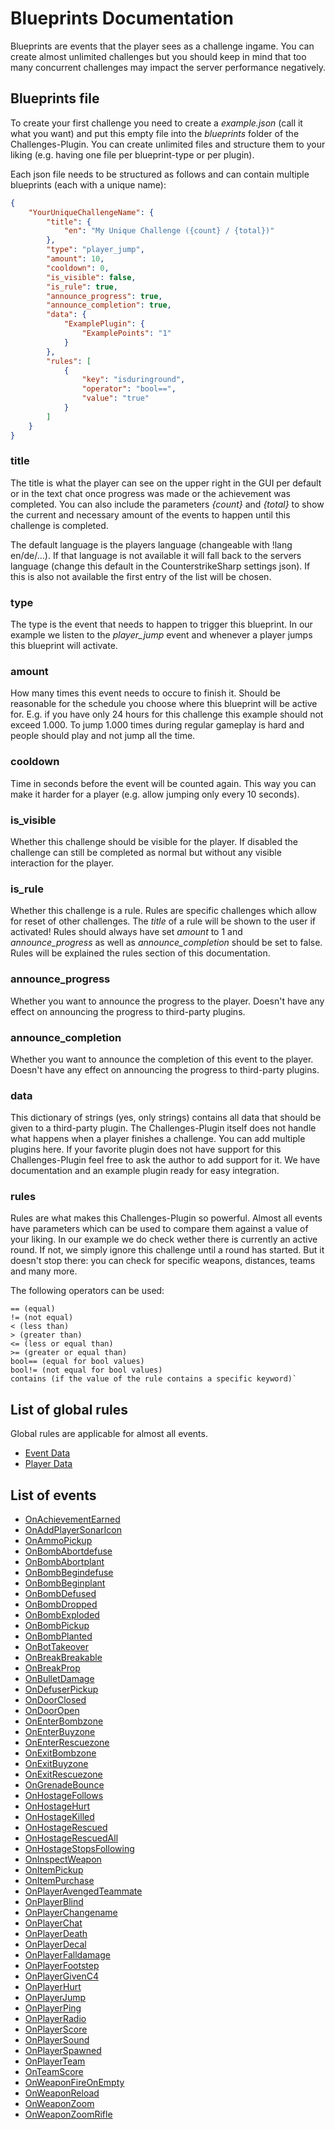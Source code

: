 # Blueprints Documentation

Blueprints are events that the player sees as a challenge ingame. You can create almost unlimited challenges but you should keep in mind that too many concurrent challenges may impact the server performance negatively.

## Blueprints file

To create your first challenge you need to create a *example.json* (call it what you want) and put this empty file into the *blueprints* folder of the Challenges-Plugin. You can create unlimited files and structure them to your liking (e.g. having one file per blueprint-type or per plugin).

Each json file needs to be structured as follows and can contain multiple blueprints (each with a unique name):

```json
{
	"YourUniqueChallengeName": {
		"title": {
			"en": "My Unique Challenge ({count} / {total})"
		},
		"type": "player_jump",
		"amount": 10,
		"cooldown": 0,
		"is_visible": false,
		"is_rule": true,
		"announce_progress": true,
		"announce_completion": true,
		"data": {
			"ExamplePlugin": {
				"ExamplePoints": "1"
			}
		},
		"rules": [
			{
				"key": "isduringround",
				"operator": "bool==",
				"value": "true"
			}
		]
	}
}
```

### title

The title is what the player can see on the upper right in the GUI per default or in the text chat once progress was made or the achievement was completed. You can also include the parameters *{count}* and *{total}* to show the current and necessary amount of the events to happen until this challenge is completed.

The default language is the players language (changeable with !lang en/de/...). If that language is not available it will fall back to the servers language (change this default in the CounterstrikeSharp settings json). If this is also not available the first entry of the list will be chosen.

### type

The type is the event that needs to happen to trigger this blueprint. In our example we listen to the *player_jump* event and whenever a player jumps this blueprint will activate.

### amount

How many times this event needs to occure to finish it. Should be reasonable for the schedule you choose where this blueprint will be active for. E.g. if you have only 24 hours for this challenge this example should not exceed 1.000. To jump 1.000 times during regular gameplay is hard and people should play and not jump all the time.

### cooldown

Time in seconds before the event will be counted again. This way you can make it harder for a player (e.g. allow jumping only every 10 seconds).

### is_visible

Whether this challenge should be visible for the player. If disabled the challenge can still be completed as normal but without any visible interaction for the player.

### is_rule

Whether this challenge is a rule. Rules are specific challenges which allow for reset of other challenges. The *title* of a rule will be shown to the user if activated! Rules should always have set *amount* to 1 and *announce_progress* as well as *announce_completion* should be set to false. Rules will be explained the rules section of this documentation.

### announce_progress

Whether you want to announce the progress to the player. Doesn't have any effect on announcing the progress to third-party plugins.

### announce_completion

Whether you want to announce the completion of this event to the player. Doesn't have any effect on announcing the progress to third-party plugins.

### data

This dictionary of strings (yes, only strings) contains all data that should be given to a third-party plugin. The Challenges-Plugin itself does not handle what happens when a player finishes a challenge. You can add multiple plugins here. If your favorite plugin does not have support for this Challenges-Plugin feel free to ask the author to add support for it. We have documentation and an example plugin ready for easy integration.

### rules

Rules are what makes this Challenges-Plugin so powerful. Almost all events have parameters which can be used to compare them against a value of your liking. In our example we do check wether there is currently an active round. If not, we simply ignore this challenge until a round has started. But it doesn't stop there: you can check for specific weapons, distances, teams and many more.

The following operators can be used:

```
== (equal)
!= (not equal)
< (less than)
> (greater than)
<= (less or equal than)
>= (greater or equal than)
bool== (equal for bool values)
bool!= (not equal for bool values)
contains (if the value of the rule contains a specific keyword)`
```

## List of global rules

Global rules are applicable for almost all events.

- [Event Data](GlobalEventData.md)
- [Player Data](GlobalPlayerData.md)

## List of events

- [OnAchievementEarned](OnAchievementEarned.md)
- [OnAddPlayerSonarIcon](OnAddPlayerSonarIcon.md)
- [OnAmmoPickup](OnAmmoPickup.md)
- [OnBombAbortdefuse](OnBombAbortdefuse.md)
- [OnBombAbortplant](OnBombAbortplant.md)
- [OnBombBegindefuse](OnBombBegindefuse.md)
- [OnBombBeginplant](OnBombBeginplant.md)
- [OnBombDefused](OnBombDefused.md)
- [OnBombDropped](OnBombDropped.md)
- [OnBombExploded](OnBombExploded.md)
- [OnBombPickup](OnBombPickup.md)
- [OnBombPlanted](OnBombPlanted.md)
- [OnBotTakeover](OnBotTakeover.md)
- [OnBreakBreakable](OnBreakBreakable.md)
- [OnBreakProp](OnBreakProp.md)
- [OnBulletDamage](OnBulletDamage.md)
- [OnDefuserPickup](OnDefuserPickup.md)
- [OnDoorClosed](OnDoorClosed.md)
- [OnDoorOpen](OnDoorOpen.md)
- [OnEnterBombzone](OnEnterBombzone.md)
- [OnEnterBuyzone](OnEnterBuyzone.md)
- [OnEnterRescuezone](OnEnterRescuezone.md)
- [OnExitBombzone](OnExitBombzone.md)
- [OnExitBuyzone](OnExitBuyzone.md)
- [OnExitRescuezone](OnExitRescuezone.md)
- [OnGrenadeBounce](OnGrenadeBounce.md)
- [OnHostageFollows](OnHostageFollows.md)
- [OnHostageHurt](OnHostageHurt.md)
- [OnHostageKilled](OnHostageKilled.md)
- [OnHostageRescued](OnHostageRescued.md)
- [OnHostageRescuedAll](OnHostageRescuedAll.md)
- [OnHostageStopsFollowing](OnHostageStopsFollowing.md)
- [OnInspectWeapon](OnInspectWeapon.md)
- [OnItemPickup](OnItemPickup.md)
- [OnItemPurchase](OnItemPurchase.md)
- [OnPlayerAvengedTeammate](OnPlayerAvengedTeammate.md)
- [OnPlayerBlind](OnPlayerBlind.md)
- [OnPlayerChangename](OnPlayerChangename.md)
- [OnPlayerChat](OnPlayerChat.md)
- [OnPlayerDeath](OnPlayerDeath.md)
- [OnPlayerDecal](OnPlayerDecal.md)
- [OnPlayerFalldamage](OnPlayerFalldamage.md)
- [OnPlayerFootstep](OnPlayerFootstep.md)
- [OnPlayerGivenC4](OnPlayerGivenC4.md)
- [OnPlayerHurt](OnPlayerHurt.md)
- [OnPlayerJump](OnPlayerJump.md)
- [OnPlayerPing](OnPlayerPing.md)
- [OnPlayerRadio](OnPlayerRadio.md)
- [OnPlayerScore](OnPlayerScore.md)
- [OnPlayerSound](OnPlayerSound.md)
- [OnPlayerSpawned](OnPlayerSpawned.md)
- [OnPlayerTeam](OnPlayerTeam.md)
- [OnTeamScore](OnTeamScore.md)
- [OnWeaponFireOnEmpty](OnWeaponFireOnEmpty.md)
- [OnWeaponReload](OnWeaponReload.md)
- [OnWeaponZoom](OnWeaponZoom.md)
- [OnWeaponZoomRifle](OnWeaponZoomRifle.md)
